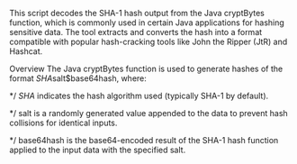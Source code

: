 This script decodes the SHA-1 hash output from the Java cryptBytes function, which is commonly used in certain Java applications for hashing sensitive data. The tool extracts and converts the hash into a format compatible with popular hash-cracking tools like John the Ripper (JtR) and Hashcat.

Overview
The Java cryptBytes function is used to generate hashes of the format $SHA$salt$base64hash, where:

*/ $SHA$ indicates the hash algorithm used (typically SHA-1 by default).

*/ salt is a randomly generated value appended to the data to prevent hash collisions for identical inputs.

*/ base64hash is the base64-encoded result of the SHA-1 hash function applied to the input data with the specified salt.


